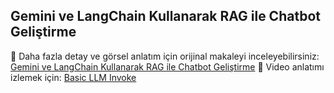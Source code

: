## Gemini ve LangChain Kullanarak RAG ile Chatbot Geliştirme 

🔗 Daha fazla detay ve görsel anlatım için orijinal makaleyi inceleyebilirsiniz: [Gemini ve LangChain Kullanarak RAG ile Chatbot Geliştirme](https://ruveydakardelcetin.medium.com/gemini-ve-langchain-kullanarak-rag-ile-chatbot-geli%C5%9Ftirme-c6b6b03ad854)
🎥 Video anlatımı izlemek için: [Basic LLM Invoke](https://www.youtube.com/watch?v=oWlaMUcOWYM&t=7782s&ab_channel=MultiGroupCommunity)

